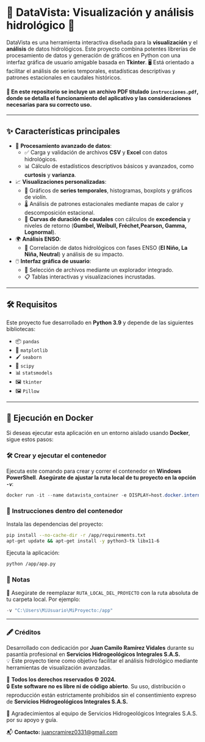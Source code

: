 # 🌊 **DataVista: Visualización y análisis hidrológico** 🌟

DataVista es una herramienta interactiva diseñada para la **visualización** y el **análisis** de datos hidrológicos. Este proyecto combina potentes librerías de procesamiento de datos y generación de gráficos en Python con una interfaz gráfica de usuario amigable basada en **Tkinter**. 🖥️ Está orientado a facilitar el análisis de series temporales, estadísticas descriptivas y patrones estacionales en caudales históricos.

####  📄 En este repositorio se incluye un archivo PDF titulado **`instrucciones.pdf`**, donde se detalla el funcionamiento del aplicativo y las consideraciones necesarias para su correcto uso.  

---

## ✨ **Características principales**
- 🧮 **Procesamiento avanzado de datos**:
  - ✅ Carga y validación de archivos **CSV** y **Excel** con datos hidrológicos.
  - 📊 Cálculo de estadísticos descriptivos básicos y avanzados, como **curtosis** y **varianza**.
- 📈 **Visualizaciones personalizadas**:
  - 📅 Gráficos de **series temporales**, histogramas, boxplots y gráficos de violín.
  - 🌡️ Análisis de patrones estacionales mediante mapas de calor y descomposición estacional.
  - 🌊 **Curvas de duración de caudales** con cálculos de **excedencia** y niveles de retorno (**Gumbel, Weibull, Fréchet,Pearson, Gamma, Lognormal**).
- 🌍 **Análisis ENSO**:
  - 🔄 Correlación de datos hidrológicos con fases ENSO (**El Niño, La Niña, Neutral**) y análisis de su impacto.
- 🖱️ **Interfaz gráfica de usuario**:
  - 📂 Selección de archivos mediante un explorador integrado.
  - 📋 Tablas interactivas y visualizaciones incrustadas.

---

## 🛠️ **Requisitos**
Este proyecto fue desarrollado en **Python 3.9** y depende de las siguientes bibliotecas:

- 📦 `pandas`
- 🎨 `matplotlib`
- 🖌️ `seaborn`
- 📐 `scipy`
- 📊 `statsmodels`
- 🖼️ `tkinter`
- 🖼️ `Pillow`

---

## 🐳 **Ejecución en Docker**

Si deseas ejecutar esta aplicación en un entorno aislado usando **Docker**, sigue estos pasos:

### 🛠️ **Crear y ejecutar el contenedor**
Ejecuta este comando para crear y correr el contenedor en **Windows PowerShell**. **Asegúrate de ajustar la ruta local de tu proyecto en la opción `-v`**:

```powershell
docker run -it --name datavista_container -e DISPLAY=host.docker.internal:0 -v "RUTA_LOCAL_DEL_PROYECTO:/app" -v /tmp/.X11-unix:/tmp/.X11-unix -p 8000:8000 python:3.11-slim /bin/bash
```

### 🚀 **Instrucciones dentro del contenedor**
Instala las dependencias del proyecto:

```bash
pip install --no-cache-dir -r /app/requirements.txt
apt-get update && apt-get install -y python3-tk libx11-6

```
Ejecuta la aplicación:

```bash
python /app/app.py
```
### 🔎 Notas
📂 Asegúrate de reemplazar `RUTA_LOCAL_DEL_PROYECTO` con la ruta absoluta de tu carpeta local.
Por ejemplo:
```powershell
-v "C:\Users\MiUsuario\MiProyecto:/app"
```

---

### 🖋️ **Créditos**

Desarrollado con dedicación por **Juan Camilo Ramírez Vidales** durante su pasantía profesional en **Servicios Hidrogeológicos Integrales S.A.S.**  
💡 Este proyecto tiene como objetivo facilitar el análisis hidrológico mediante herramientas de visualización avanzadas.  

📅 **Todos los derechos reservados © 2024.**  
🔒 **Este software no es libre ni de código abierto**. Su uso, distribución o reproducción están estrictamente prohibidos sin el consentimiento expreso de **Servicios Hidrogeológicos Integrales S.A.S.**  

🙌 Agradecimientos al equipo de Servicios Hidrogeológicos Integrales S.A.S. por su apoyo y guía.  

📬 **Contacto:** [juancramirez0331@gmail.com](mailto:juancramirez0331@gmail.com)  